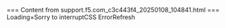 === Content from support.f5.com_c3c443f4_20250108_104841.html ===
Loading×Sorry to interruptCSS ErrorRefresh
